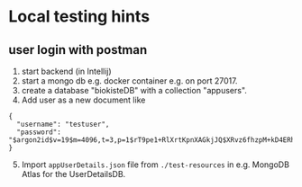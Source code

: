 # Local testing hints
## user login with postman
1. start backend (in Intellij)
2. start a mongo db e.g. docker container e.g. on port 27017.
3. create a database "biokisteDB" with a collection "appusers".
4. Add user as a new document like 
```
{
  "username": "testuser",
  "password": "$argon2id$v=19$m=4096,t=3,p=1$rT9pe1+RlXrtKpnXAGkjJQ$XRvz6fhzpM+kD4ERh1joXM5Y8/wXk5GO2Q+wfxmpiRg"
}
```
5. Import `appUserDetails.json` file from `./test-resources` in e.g. MongoDB Atlas for the UserDetailsDB.
